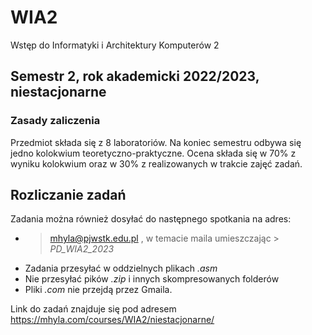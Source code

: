 # WIA2
Wstęp do Informatyki i Architektury Komputerów 2

## Semestr 2, rok akademicki 2022/2023, niestacjonarne

### Zasady zaliczenia
Przedmiot składa się z 8 laboratoriów. Na koniec semestru odbywa się jedno kolokwium teoretyczno-praktyczne. Ocena składa się w 70% z wyniku kolokwium oraz w 30% z realizowanych w trakcie zajęć zadań.

## Rozliczanie zadań
Zadania można również dosyłać do następnego spotkania na adres: 
- > mhyla@pjwstk.edu.pl , w temacie maila umieszczając > *PD_WIA2_2023* 
- Zadania przesyłać w oddzielnych plikach *.asm* 
- Nie przesyłać pików *.zip* i innych skompresowanych folderów 
- Pliki *.com* nie przejdą przez Gmaila.

Link do zadań znajduje się pod adresem <https://mhyla.com/courses/WIA2/niestacjonarne/>